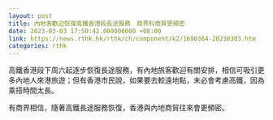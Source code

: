 ```yaml
---
layout: post
title: 內地客歡迎恢復高鐵香港段長途服務　商界料商貿更頻密
date: 2023-03-03 17:50:42.000000000 +08:00
link: https://news.rthk.hk/rthk/ch/component/k2/1690364-20230303.htm
categories: rthk
---
```


高鐵香港段下周六起逐步恢復長途服務，有內地旅客歡迎有關安排，相信可吸引更多內地人來港旅遊；但有香港市民說，如果要去較遠地點，未必會考慮高鐵，因為乘搭時間太長。

有商界相信，隨著高鐵長途服務恢復，香港與內地商貿往來會更頻密。

